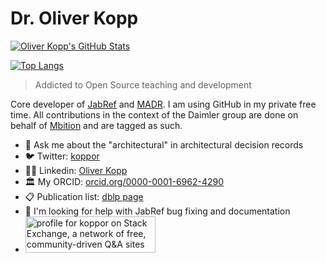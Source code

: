 # Dr. Oliver Kopp

[![Oliver Kopp's GitHub Stats](https://github-readme-stats.vercel.app/api?username=koppor&show_icons=true)](https://github.com/anuraghazra/github-readme-stats)

[![Top Langs](https://github-readme-stats.vercel.app/api/top-langs/?username=koppor&layout=compact)](https://github.com/anuraghazra/github-readme-stats)

> Addicted to Open Source teaching and development

Core developer of [JabRef](https://www.jabref.org/) and [MADR](http://adr.github.io/madr).
I am using GitHub in my private free time.
All contributions in the context of the Daimler group are done on behalf of [Mbition](https://mbition.io/) and are tagged as such.

- 💬 Ask me about the "architectural" in architectural decision records
- 🐦 Twitter: [koppor](http://twitter.com/koppor)
- 🧑‍💼 Linkedin: [Oliver Kopp](https://www.linkedin.com/in/oliverkopp) 
- 🏛 My ORCID: [orcid.org/0000-0001-6962-4290](https://orcid.org/0000-0001-6962-4290)
- 📋 Publication list: [dblp page](https://dblp.org/pid/29/3402)
- 🤔 I'm looking for help with JabRef bug fixing and documentation
- <a href="https://stackexchange.com/users/467725"><img src="https://stackexchange.com/users/flair/467725.png" width="208" height="58" alt="profile for koppor on Stack Exchange, a network of free, community-driven Q&amp;A sites" title="profile for koppor on Stack Exchange, a network of free, community-driven Q&amp;A sites"></a>
